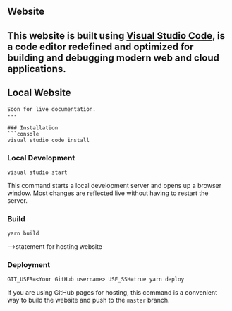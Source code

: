## Website
This website is built using [Visual Studio Code](https://code.visualstudio.com/),
is a code editor redefined and optimized for building and debugging modern web and cloud applications.
---

## Local Website
```console
Soon for live documentation.
---

### Installation
```console
visual studio code install
``` 

### Local Development
```console
visual studio start
``` 
This command starts a local development server and opens up a browser window. Most changes are reflected live without having to restart the server.

### Build

```console
yarn build

``` 

-->statement for hosting website

### Deployment

```console
GIT_USER=<Your GitHub username> USE_SSH=true yarn deploy
```

If you are using GitHub pages for hosting, this command is a convenient way to build the website and push to the `master` branch.
